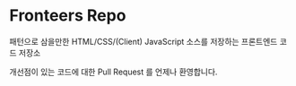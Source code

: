 Fronteers Repo
==============

패턴으로 삼을만한 HTML/CSS/(Client) JavaScript 소스를 저장하는 프론트엔드 코드 저장소

개선점이 있는 코드에 대한 Pull Request 를 언제나 환영합니다.